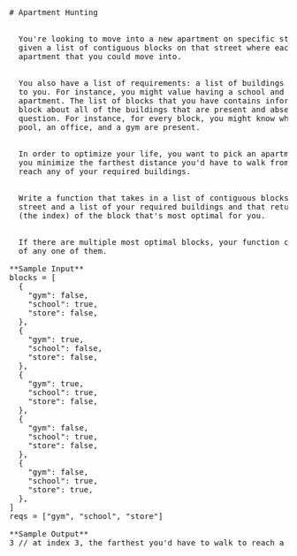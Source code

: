 <pre>
# Apartment Hunting


  You're looking to move into a new apartment on specific street, and you're
  given a list of contiguous blocks on that street where each block contains an
  apartment that you could move into.


  You also have a list of requirements: a list of buildings that are important
  to you. For instance, you might value having a school and a gym near your
  apartment. The list of blocks that you have contains information at every
  block about all of the buildings that are present and absent at the block in
  question. For instance, for every block, you might know whether a school, a
  pool, an office, and a gym are present.


  In order to optimize your life, you want to pick an apartment block such that
  you minimize the farthest distance you'd have to walk from your apartment to
  reach any of your required buildings.


  Write a function that takes in a list of contiguous blocks on a specific
  street and a list of your required buildings and that returns the location
  (the index) of the block that's most optimal for you.


  If there are multiple most optimal blocks, your function can return the index
  of any one of them.

**Sample Input**
blocks = [
  {
    "gym": false,
    "school": true,
    "store": false,
  },
  {
    "gym": true,
    "school": false,
    "store": false,
  },
  {
    "gym": true,
    "school": true,
    "store": false,
  },
  {
    "gym": false,
    "school": true,
    "store": false,
  },
  {
    "gym": false,
    "school": true,
    "store": true,
  },
]
reqs = ["gym", "school", "store"]

**Sample Output**
3 // at index 3, the farthest you'd have to walk to reach a gym, a school, or a store is 1 block; at any other index, you'd have to walk farther

</pre>